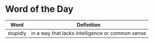 # Word of the Day

|Word|Definition|
|---|---|
|stupidly|in a way that lacks intelligence or common sense|